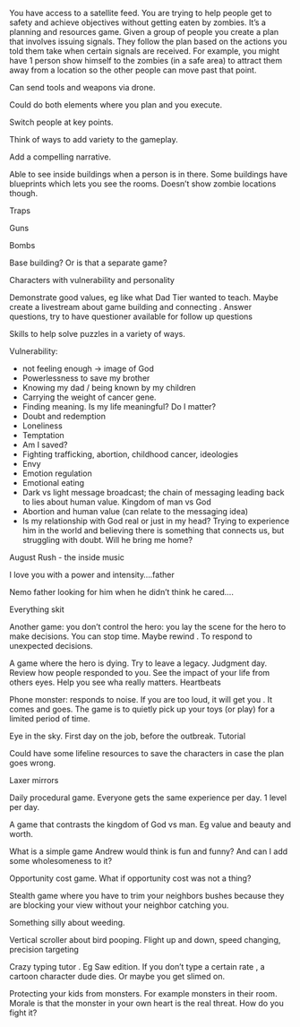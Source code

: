 
You have access to a satellite feed. You are trying to help people get to safety and achieve objectives without getting eaten by zombies. It’s a planning and resources game. Given a group of people you create a plan that involves issuing signals. They follow the plan based on the actions you told them take when certain signals are received. For example, you might have 1 person show himself to the zombies (in a safe area) to attract them away from a location so the other people can move past that point.

Can send tools and weapons via drone.

Could do both elements where you plan and you execute.

Switch people at key points.

Think of ways to add variety to the gameplay.

Add a compelling narrative.

Able to see inside buildings when a person is in there. Some buildings have blueprints which lets you see the rooms. Doesn’t show zombie locations though.

Traps

Guns

Bombs

Base building? Or is that a separate game?

Characters with vulnerability and personality

Demonstrate good values, eg like what Dad Tier wanted to teach. Maybe create a livestream about game building and connecting . Answer questions, try to have questioner available for follow up questions

Skills to help solve puzzles in a variety of ways.

Vulnerability:

- not feeling enough -> image of God
- Powerlessness to save my brother
- Knowing my dad / being known by my children
- Carrying the weight of cancer gene.
- Finding meaning. Is my life meaningful? Do I matter?
- Doubt and redemption
- Loneliness
- Temptation
- Am I saved?
- Fighting trafficking, abortion, childhood cancer, ideologies
- Envy
- Emotion regulation
- Emotional eating
- Dark vs light message broadcast; the chain of messaging leading back to lies about human value. Kingdom of man vs God
- Abortion and human value (can relate to the messaging idea)
- Is my relationship with God real or just in my head? Trying to experience him in the world and believing there is something that connects us, but struggling with doubt. Will he bring me home?

August Rush - the inside music

I love you with a power and intensity….father

Nemo father looking for him when he didn’t think he cared….

Everything skit

Another game: you don’t control the hero: you lay the scene for the hero to make decisions. You can stop time. Maybe rewind . To respond to unexpected decisions.

A game where the hero is dying. Try to leave a legacy. Judgment day. Review how people responded to you. See the impact of your life from others eyes. Help you see wha really matters. Heartbeats

Phone monster: responds to noise. If you are too loud, it will get you . It comes and goes. The game is to quietly pick up your toys (or play) for a limited period of time.

Eye in the sky. First day on the job, before the outbreak. Tutorial

Could have some lifeline resources to save the characters in case the plan goes wrong.

Laxer mirrors

Daily procedural game. Everyone gets the same experience per day. 1 level per day.

A game that contrasts the kingdom of God vs man. Eg value and beauty and worth.

What is a simple game Andrew would think is fun and funny? And can I add some wholesomeness to it?

Opportunity cost game. What if opportunity cost was not a thing?

Stealth game where you have to trim your neighbors bushes because they are blocking your view without your neighbor catching you.

Something silly about weeding.

Vertical scroller about bird pooping. Flight up and down, speed changing, precision targeting

Crazy typing tutor . Eg Saw edition. If you don’t type a certain rate , a cartoon character dude dies. Or maybe you get slimed on.

Protecting your kids from monsters. For example monsters in their room. Morale is that the monster in your own heart is the real threat. How do you fight it?